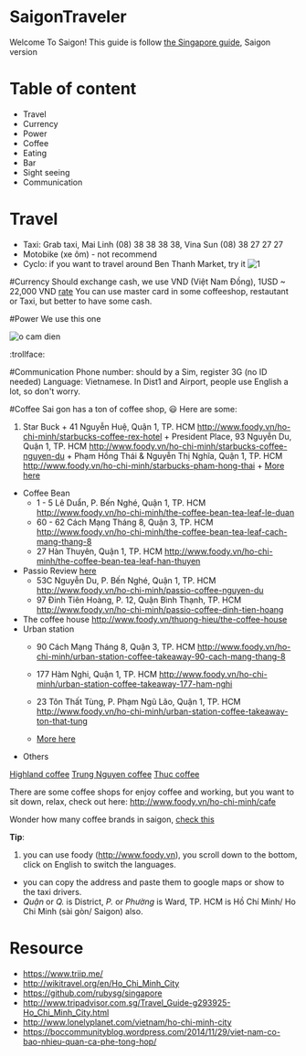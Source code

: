# SaigonTraveler

Welcome To Saigon! This guide is follow [the Singapore guide](https://github.com/rubysg/singapore), Saigon version 

# Table of content
  - Travel
  - Currency
  - Power
  - Coffee
  - Eating
  - Bar
  - Sight seeing
  - Communication

# Travel
  - Taxi: Grab taxi, Mai Linh (08) 38 38 38 38, Vina Sun (08) 38 27 27 27
  - Motobike (xe ôm) - not recommend
  - Cyclo: if you want to travel around Ben Thanh Market, try it
    ![1](http://www.allvietnam.com/wp-content/uploads/2015/04/xich-lo.jpg)

#Currency
  Should exchange cash, we use VND (Việt Nam Đồng), 1USD ~ 22,000 VND [rate](https://www.google.com.sg/search?q=1+USD+in+VND&oq=1+USD+in+VND&aqs=chrome..69i57j69i60l5.3959j0j1&sourceid=chrome&es_sm=91&ie=UTF-8)
  You can use master card in some coffeeshop, restautant or Taxi, but better to have some cash.

#Power
  We use this one
  
  ![o cam dien](http://chemeng.hust.edu.vn/rcche2015/images/demo/o-cam-dien.jpg)
  
  :trollface:

#Communication
  Phone number: should by a Sim, register 3G (no ID needed)
  Language: Vietnamese. In Dist1 and Airport, people use English a lot, so don't worry.

#Coffee
  Sai gon has a ton of coffee shop, :smiley: Here are some:
    
  1. Star Buck
    + 41 Nguyễn Huệ, Quận 1, TP. HCM http://www.foody.vn/ho-chi-minh/starbucks-coffee-rex-hotel
    + President Place, 93 Nguyễn Du, Quận 1, TP. HCM http://www.foody.vn/ho-chi-minh/starbucks-coffee-nguyen-du
    + Phạm Hồng Thái & Nguyễn Thị Nghĩa, Quận 1, TP. HCM http://www.foody.vn/ho-chi-minh/starbucks-pham-hong-thai
    + [More here](http://www.foody.vn/thuong-hieu/starbucks-coffee)
  - Coffee Bean
    + 1 - 5 Lê Duẩn, P. Bến Nghé, Quận 1, TP. HCM http://www.foody.vn/ho-chi-minh/the-coffee-bean-tea-leaf-le-duan 
    + 60 - 62 Cách Mạng Tháng 8, Quận 3, TP. HCM http://www.foody.vn/ho-chi-minh/the-coffee-bean-tea-leaf-cach-mang-thang-8
    + 27 Hàn Thuyên, Quận 1, TP. HCM http://www.foody.vn/ho-chi-minh/the-coffee-bean-tea-leaf-han-thuyen
  - Passio
    Review [here](http://www.tripadvisor.com.sg/Restaurant_Review-g293925-d3989713-Reviews-Passio_Coffee-Ho_Chi_Minh_City.html)
    + 53C Nguyễn Du, P. Bến Nghé, Quận 1, TP. HCM http://www.foody.vn/ho-chi-minh/passio-coffee-nguyen-du
    + 97 Đinh Tiên Hoàng, P. 12, Quận Bình Thạnh, TP. HCM  http://www.foody.vn/ho-chi-minh/passio-coffee-dinh-tien-hoang
  - The coffee house
    http://www.foody.vn/thuong-hieu/the-coffee-house
  - Urban station
    + 90 Cách Mạng Tháng 8, Quận 3, TP. HCM http://www.foody.vn/ho-chi-minh/urban-station-coffee-takeaway-90-cach-mang-thang-8
    +  177 Hàm Nghi, Quận 1, TP. HCM http://www.foody.vn/ho-chi-minh/urban-station-coffee-takeaway-177-ham-nghi
    +  23 Tôn Thất Tùng, P. Phạm Ngũ Lão, Quận 1, TP. HCM http://www.foody.vn/ho-chi-minh/urban-station-coffee-takeaway-ton-that-tung
    
    + [More here](http://www.foody.vn/thuong-hieu/urban-station-coffee)
  - Others

  [Highland coffee](http://www.foody.vn/thuong-hieu/highlands-coffee)
  [Trung Nguyen coffee](http://www.foody.vn/thuong-hieu/trung-nguyen-coffee)
  [Thuc coffee](http://www.foody.vn/thuong-hieu/thuc-coffee)
  
  There are some coffee shops for enjoy coffee and working, but you want to sit down, relax, check out here:
  http://www.foody.vn/ho-chi-minh/cafe
  
  Wonder how many coffee brands in saigon, [check this](https://boccommunityblog.wordpress.com/2014/11/29/viet-nam-co-bao-nhieu-quan-ca-phe-tong-hop/)
  
  **Tip**: 
  
1. you can use foody (http://www.foody.vn), you scroll down to the bottom, click on English to switch the languages.
  - you can copy the address and paste them to google maps or show to the taxi drivers.
  - *Quận* or *Q.* is District, *P.* or *Phường* is Ward, TP. HCM is Hồ Chí Minh/ Ho Chi Minh (sài gòn/ Saigon) also.

    
# Resource
  - https://www.triip.me/
  - http://wikitravel.org/en/Ho_Chi_Minh_City
  - https://github.com/rubysg/singapore
  - http://www.tripadvisor.com.sg/Travel_Guide-g293925-Ho_Chi_Minh_City.html
  - http://www.lonelyplanet.com/vietnam/ho-chi-minh-city
  - https://boccommunityblog.wordpress.com/2014/11/29/viet-nam-co-bao-nhieu-quan-ca-phe-tong-hop/
